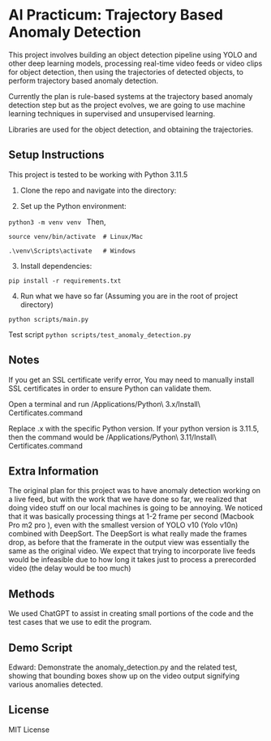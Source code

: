 # AI Practicum: Trajectory Based Anomaly Detection

This project involves building an object detection pipeline using YOLO and other deep learning models, processing real-time video feeds or video clips for object detection, then using the trajectories of detected objects, to perform trajectory based anomaly detection.

Currently the plan is rule-based systems at the trajectory based anomaly detection step but as the project evolves, we are going to use machine learning techniques in supervised and unsupervised learning.

Libraries are used for the object detection, and obtaining the trajectories.

## Setup Instructions

This project is tested to be working with Python 3.11.5

1. Clone the repo and navigate into the directory:


2. Set up the Python environment:


```python3 -m venv venv ```
Then, 

``` source venv/bin/activate  # Linux/Mac ```

``` .\venv\Scripts\activate   # Windows ```



3. Install dependencies:

``` pip install -r requirements.txt ```


4. Run what we have so far 
 (Assuming you are in the root of project directory)
 
```python scripts/main.py```

Test script
```python scripts/test_anomaly_detection.py```

## Notes
If you get an SSL certificate verify error,
You may need to manually install SSL certificates in order to ensure Python can validate them.

Open a terminal and run 
/Applications/Python\ 3.x/Install\ Certificates.command

Replace .x with the specific Python version. If your python version is 
3.11.5, then the command would be 
/Applications/Python\ 3.11/Install\ Certificates.command

## Extra Information

The original plan for this project was to have anomaly detection working on a live feed, but with the work that we have done so far, we realized that doing video stuff on our local machines is going to be annoying. We noticed that it was basically processing things at 1-2 frame per second (Macbook Pro m2 pro ), even with the smallest version of YOLO v10 (Yolo v10n) combined with DeepSort. The DeepSort is what really made the frames drop, as before that the framerate in the output view was essentially the same as the original video. We expect that trying to incorporate live feeds would be infeasible due to how long it takes just to process a prerecorded video (the delay would be too much)

## Methods
We used ChatGPT to assist in creating small portions of the code and the test cases that we use to edit the program.

## Demo Script

Edward: Demonstrate the anomaly_detection.py and the related test, showing that bounding boxes show up on the video output signifying various anomalies detected.

## License
MIT License

